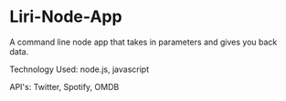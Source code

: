 # Liri-Node-App
A command line node app that takes in parameters and gives you back data.

Technology Used: node.js, javascript

API's: Twitter, Spotify, OMDB
